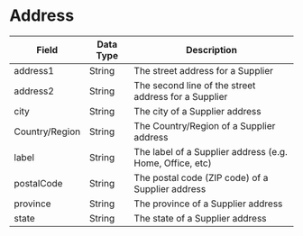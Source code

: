 # Address

| Field | Data Type | Description |
|  --- |  --- |  --- | 
| address1 | String | The street address for a Supplier |
| address2 | String | The second line of the street address for a Supplier |
| city | String | The city of a Supplier address |
| Country/Region | String | The Country/Region of a Supplier address |
| label | String | The label of a Supplier address \(e.g. Home, Office, etc\) |
| postalCode | String | The postal code \(ZIP code\) of a Supplier address |
| province | String | The province of a Supplier address |
| state | String | The state of a Supplier address |

